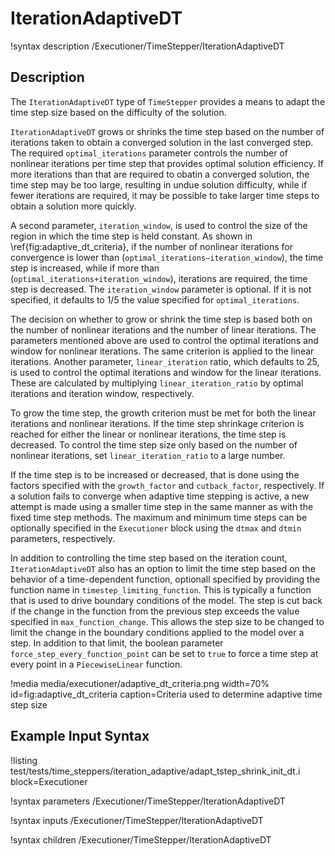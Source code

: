 # IterationAdaptiveDT
!syntax description /Executioner/TimeStepper/IterationAdaptiveDT

## Description

The `IterationAdaptiveDT` type of `TimeStepper` provides a means to adapt the time step size
based on the difficulty of the solution.

`IterationAdaptiveDT` grows or shrinks the time step based on the number of iterations taken
to obtain a converged solution in the last converged step. The required `optimal_iterations`
parameter controls the number of nonlinear iterations per time step that provides optimal solution
efficiency. If more iterations than that are required to obatin a converged solution, the time step
may be too large, resulting in undue solution difficulty, while if fewer iterations are required, it
may be possible to take larger time steps to obtain a solution more quickly.

A second parameter, `iteration_window`, is used to control the size of the region in which
the time step is held constant. As shown in \ref{fig:adaptive_dt_criteria}, if the number of nonlinear iterations
for convergence is lower than (`optimal_iterations−iteration_window`), the time step is
increased, while if more than (`optimal_iterations+iteration_window`), iterations are required,
the time step is decreased. The `iteration_window` parameter is optional. If it is not
specified, it defaults to 1/5 the value specified for `optimal_iterations`.

The decision on whether to grow or shrink the time step is based both on the number of nonlinear
iterations and the number of linear iterations. The parameters mentioned above are used to
control the optimal iterations and window for nonlinear iterations. The same criterion is applied
to the linear iterations. Another parameter, `linear_iteration` ratio, which defaults to 25, is
used to control the optimal iterations and window for the linear iterations. These are calculated
by multiplying `linear_iteration_ratio` by optimal iterations and iteration window,
respectively.

To grow the time step, the growth criterion must be met for both the linear iterations and nonlinear
iterations. If the time step shrinkage criterion is reached for either the linear or nonlinear
iterations, the time step is decreased. To control the time step size only based on the number of
nonlinear iterations, set `linear_iteration_ratio` to a large number.

If the time step is to be increased or decreased, that is done using the factors specified with the
`growth_factor` and `cutback_factor`, respectively. If a solution fails to converge when adaptive
time stepping is active, a new attempt is made using a smaller time step in the same manner
as with the fixed time step methods. The maximum and minimum time steps can be optionally
specified in the `Executioner` block using the `dtmax` and `dtmin` parameters, respectively.

In addition to controlling the time step based on the iteration count, `IterationAdaptiveDT`
also has an option to limit the time step based on the behavior of a time-dependent function,
optionall specified by providing the function name in `timestep_limiting_function`. This
is typically a function that is used to drive boundary conditions of the model. The step is
cut back if the change in the function from the previous step exceeds the value specified in
`max_function_change`. This allows the step size to be changed to limit the change in the boundary
conditions applied to the model over a step. In addition to that limit, the boolean parameter
`force_step_every_function_point` can be set to `true` to force a time step at every point in a
`PiecewiseLinear` function.

!media media/executioner/adaptive_dt_criteria.png width=70% id=fig:adaptive_dt_criteria caption=Criteria used to determine adaptive time step size

## Example Input Syntax

!listing test/tests/time_steppers/iteration_adaptive/adapt_tstep_shrink_init_dt.i block=Executioner

!syntax parameters /Executioner/TimeStepper/IterationAdaptiveDT

!syntax inputs /Executioner/TimeStepper/IterationAdaptiveDT

!syntax children /Executioner/TimeStepper/IterationAdaptiveDT
